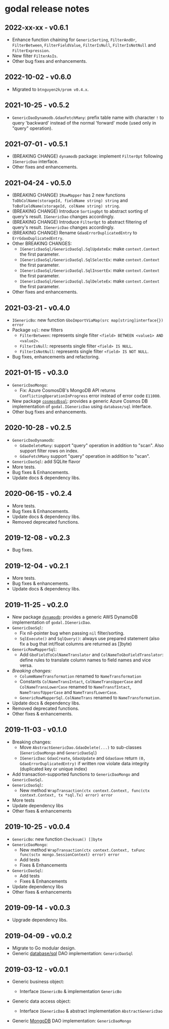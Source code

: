# godal release notes

## 2022-xx-xx - v0.6.1

- Enhance function chaining for `GenericSorting`, `FilterAndOr`, `FilterBetween`, `FilterFieldValue`, `FilterIsNull`, `FilterIsNotNull` and `FilterExpression`.
- New filter `FilterAsIs`.
- Other bug fixes and enhancements.

## 2022-10-02 - v0.6.0

- Migrated to `btnguyen2k/prom v0.4.x`.

## 2021-10-25 - v0.5.2

- `GenericDaoDynamodb.GdaoFetchMany`: prefix table name with character `!` to query 'backward' instead of the normal 'forward' mode (used only in "query" operation).

## 2021-07-01 - v0.5.1

- (BREAKING CHANGE) `dynamodb` package: implement `FilterOpt` following `IGenericDao` interface.
- Other fixes and enhancements.

## 2021-04-24 - v0.5.0

- (BREAKING CHANGE) `IRowMapper` has 2 new functions `ToDbColName(storageId, fieldName string) string` and `ToBoFieldName(storageId, colName string) string`.
- (BREAKING CHANGE) Introduce `SortingOpt` to abstract sorting of query's result. `IGenericDao` changes accordingly.
- (BREAKING CHANGE) Introduce `FilterOpt` to abstract filtering of query's result. `IGenericDao` changes accordingly.
- (BREAKING CHANGE) Rename `GdaoErrorDuplicatedEntry` to `ErrGdaoDuplicatedEntry`.
- Other BREAKING CHANGES:
  - `IGenericDaoSql/GenericDaoSql.SqlUpdateEx`: make `context.Context` the first parameter.
  - `IGenericDaoSql/GenericDaoSql.SqlSelectEx`: make `context.Context` the first parameter.
  - `IGenericDaoSql/GenericDaoSql.SqlInsertEx`: make `context.Context` the first parameter.
  - `IGenericDaoSql/GenericDaoSql.SqlDeleteEx`: make `context.Context` the first parameter.
- Other fixes and enhancements.

## 2021-03-21 - v0.4.0

- `IGenericBo`: new function `GboImportViaMap(src map[string]interface{}) error`
- Package `sql`: new filters
  - `FilterBetween`: represents single filter `<field> BETWEEN <value1> AND <value2>`.
  - `FilterIsNull`: represents single filter `<field> IS NULL`.
  - `FilterIsNotNull`: represents single filter `<field> IS NOT NULL`.
- Bug fixes, enhancements and refactoring.

## 2021-01-15 - v0.3.0

- `GenericDaoMongo`:
  - Fix: Azure CosmosDB's MongoDB API returns `ConflictingOperationInProgress` error instead of error code `E11000`.
- New package [`cosmosdbsql`](cosmosdbsql/): provides a generic Azure Cosmos DB implementation of `godal.IGenericDao` using `database/sql` interface.
- Other bug fixes and enhancements.

## 2020-10-28 - v0.2.5

- `GenericDaoDynamodb`:
  - `GdaoDeleteMany`: support "query" operation in addition to "scan". Also support filter rows on index.
  - `GdaoFetchMany` support "query" operation in addition to "scan".
- `GenericDaoSql`: add SQLite flavor
- More tests.
- Bug fixes & Enhancements.
- Update docs & dependency libs.

## 2020-06-15 - v0.2.4

- More tests.
- Bug fixes & Enhancements.
- Update docs & dependency libs.
- Removed deprecated functions.

## 2019-12-08 - v0.2.3

- Bug fixes.

## 2019-12-04 - v0.2.1

- More tests.
- Bug fixes & enhancements.
- Update docs & dependency libs.

## 2019-11-25 - v0.2.0

- New package [`dynamodb`](dynamodb/): provides a generic AWS DynamoDB implementation of `godal.IGenericDao`.
- `GenericDaoSql`:
  - Fix nil-pointer bug when passing `nil` filter/sorting.
  - `SqlExecute()` and `SqlQuery()`: always use prepared statement (also fix a bug that int/float columns are returned as []byte)
- `GenericRowMapperSql`:
  - Add `GboFieldToColNameTranslator` and `ColNameToGboFieldTranslator`: define rules to translate column names to field names and vice versa.
- *Breaking changes:*
  - `ColummNameTransformation` renamed to `NameTransformation`
  - Constants `ColNameTransIntact`, `ColNameTransUpperCase` and `ColNameTransLowerCase` renamed to `NameTransfIntact`, `NameTransfUpperCase` and `NameTransfLowerCase`.
  - `GenericRowMapperSql.ColNameTrans` renamed to `NameTransformation`.
- Update docs & dependency libs.
- Removed deprecated functions.
- Other fixes & enhancements.

## 2019-11-03 - v0.1.0

- Breaking changes:
  - Move `AbstractGenericDao.GdaoDelete(...)` to sub-classes (`GenericDaoMongo` and `GenericDaoSql`)
  - `IGenericDao`: `GdaoCreate`, `GdaoUpdate` and `GdaoSave` return `(0, GdaoErrorDuplicatedEntry)` if written row violate data integrity (duplicated key or unique index)
- Add transaction-supported functions to `GenericDaoMongo` and `GenericDaoSql`.
- `GenericDaoSql`:
  - New method `WrapTransaction(ctx context.Context, func(ctx context.Context, tx *sql.Tx) error) error`  
- More tests
- Update dependency libs
- Other fixes & enhancements

## 2019-10-25 - v0.0.4

- `GenericBo`: new function `Checksum() []byte`
- `GenericDaoMongo`:
  - New method `WrapTransaction(ctx context.Context, txFunc func(sctx mongo.SessionContext) error) error`
  - Add tests
  - Fixes & Enhancements
- `GenericDaoSql`:
  - Add tests
  - Fixes & Enhancements
- Update dependency libs
- Other fixes & enhancements

## 2019-09-14 - v0.0.3

- Upgrade dependency libs.

## 2019-04-09 - v0.0.2

- Migrate to Go modular design.
- Generic [database/sql](https://golang.org/pkg/database/sql/) DAO implementation: `GenericDaoSql`

## 2019-03-12 - v0.0.1

- Generic business object:
  - Interface `IGenericBo` & implementation `GenericBo`
- Generic data access object:
  - Interface `IGenericDao` & abstract implementation `AbstractGenericDao`

- Generic [MongoDB](https://www.mongodb.com) DAO implementation: `GenericDaoMongo`